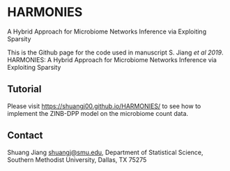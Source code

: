 # HARMONIES
A Hybrid Approach for Microbiome Networks Inference via Exploiting Sparsity

This is the Github page for the code used in manuscript S. Jiang *et al 2019*. HARMONIES: A Hybrid Approach for Microbiome Networks Inference via Exploiting Sparsity

## Tutorial

Please visit https://shuangj00.github.io/HARMONIES/ to see how to implement the ZINB-DPP model on the microbiome count data.


## Contact

Shuang Jiang <shuangj@smu.edu>, Department of Statistical Science, Southern Methodist University, Dallas, TX 75275
